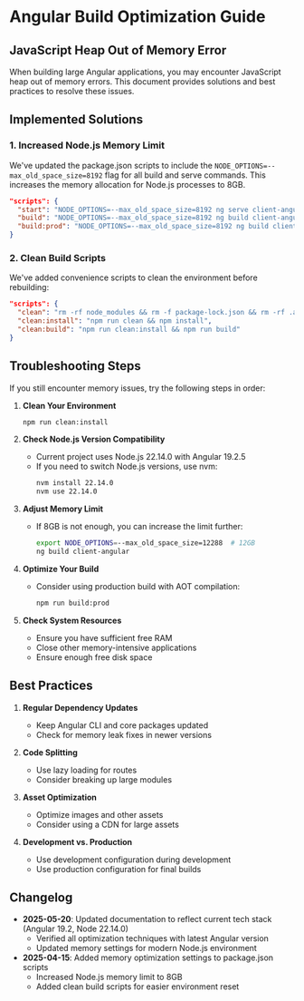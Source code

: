 # Angular Build Optimization Guide

## JavaScript Heap Out of Memory Error

When building large Angular applications, you may encounter JavaScript heap out of memory errors. This document provides solutions and best practices to resolve these issues.

## Implemented Solutions

### 1. Increased Node.js Memory Limit

We've updated the package.json scripts to include the `NODE_OPTIONS=--max_old_space_size=8192` flag for all build and serve commands. This increases the memory allocation for Node.js processes to 8GB.

```json
"scripts": {
  "start": "NODE_OPTIONS=--max_old_space_size=8192 ng serve client-angular",
  "build": "NODE_OPTIONS=--max_old_space_size=8192 ng build client-angular",
  "build:prod": "NODE_OPTIONS=--max_old_space_size=8192 ng build client-angular --configuration production"
}
```

### 2. Clean Build Scripts

We've added convenience scripts to clean the environment before rebuilding:

```json
"scripts": {
  "clean": "rm -rf node_modules && rm -f package-lock.json && rm -rf .angular/cache && rm -rf dist",
  "clean:install": "npm run clean && npm install",
  "clean:build": "npm run clean:install && npm run build"
}
```

## Troubleshooting Steps

If you still encounter memory issues, try the following steps in order:

1. **Clean Your Environment**

   ```bash
   npm run clean:install
   ```

2. **Check Node.js Version Compatibility**

   - Current project uses Node.js 22.14.0 with Angular 19.2.5
   - If you need to switch Node.js versions, use nvm:
     ```bash
     nvm install 22.14.0
     nvm use 22.14.0
     ```

3. **Adjust Memory Limit**

   - If 8GB is not enough, you can increase the limit further:
     ```bash
     export NODE_OPTIONS=--max_old_space_size=12288  # 12GB
     ng build client-angular
     ```

4. **Optimize Your Build**

   - Consider using production build with AOT compilation:
     ```bash
     npm run build:prod
     ```

5. **Check System Resources**
   - Ensure you have sufficient free RAM
   - Close other memory-intensive applications
   - Ensure enough free disk space

## Best Practices

1. **Regular Dependency Updates**

   - Keep Angular CLI and core packages updated
   - Check for memory leak fixes in newer versions

2. **Code Splitting**

   - Use lazy loading for routes
   - Consider breaking up large modules

3. **Asset Optimization**

   - Optimize images and other assets
   - Consider using a CDN for large assets

4. **Development vs. Production**
   - Use development configuration during development
   - Use production configuration for final builds

## Changelog

- **2025-05-20**: Updated documentation to reflect current tech stack (Angular 19.2, Node 22.14.0)
  - Verified all optimization techniques with latest Angular version
  - Updated memory settings for modern Node.js environment
- **2025-04-15**: Added memory optimization settings to package.json scripts
  - Increased Node.js memory limit to 8GB
  - Added clean build scripts for easier environment reset
